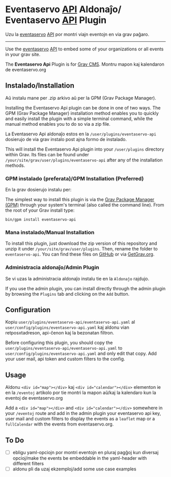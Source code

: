 # Eventaservo [API](https://github.com/eventaservo/eventaservo/wiki/API) Aldonaĵo/ Eventaservo [API](https://github.com/eventaservo/eventaservo/wiki/API) Plugin

Uzu la [eventaservo](eventaservo.org) [API](https://github.com/eventaservo/eventaservo/wiki/API) por montri viajn eventojn en via grav paĝaro.

---

Use the [eventaservo](eventaservo.org) [API](https://github.com/eventaservo/eventaservo/wiki/API) to embed some of your organizations or all events in your grav site.

The **Eventaservo Api** Plugin is for [Grav CMS](http://github.com/getgrav/grav). Montru mapon kaj kalendaron de eventaservo.org

## Instalado/Installation

Aŭ instalu mane per .zip arkivo aŭ per la GPM (Grav Package Manager).

Installing the Eventaservo Api plugin can be done in one of two ways. The GPM (Grav Package Manager) installation method enables you to quickly and easily install the plugin with a simple terminal command, while the manual method enables you to do so via a zip file.

La Eventaservo Api aldonaĵo estos en la `/user/plugins/eventaservo-api` dosierujo de via grav instalo post ajna formo de instalado.

This will install the Eventaservo Api plugin into your `/user/plugins` directory within Grav. Its files can be found under `/your/site/grav/user/plugins/eventaservo-api` after any of the installation methods.

### GPM instalado (preferata)/GPM Installation (Preferred)

En la grav dosierujo instalu per:

The simplest way to install this plugin is via the [Grav Package Manager (GPM)](http://learn.getgrav.org/advanced/grav-gpm) through your system's terminal (also called the command line).  From the root of your Grav install type:

    bin/gpm install eventaservo-api

### Mana instalado/Manual Installation

To install this plugin, just download the zip version of this repository and unzip it under `/your/site/grav/user/plugins`. Then, rename the folder to `eventaservo-api`. You can find these files on [GitHub](https://github.com/11362032/grav-plugin-eventaservo-api) or via [GetGrav.org](http://getgrav.org/downloads/plugins#extras).

### Administracia aldonaĵo/Admin Plugin

Se vi uzas la administracia aldonaĵo instalu tie en la `Aldonaĵo` rajdujo.

If you use the admin plugin, you can install directly through the admin plugin by browsing the `Plugins` tab and clicking on the `Add` button.

## Configuration

Kopiu `user/plugins/eventaservo-api/eventaservo-api.yaml` al `user/config/plugins/eventaservo-api.yaml` kaj aldonu vian retposxtadreson, api-ĉenon kaj la bezonatan filtron.

Before configuring this plugin, you should copy the `user/plugins/eventaservo-api/eventaservo-api.yaml` to `user/config/plugins/eventaservo-api.yaml` and only edit that copy. Add your user mail, api token and custom filters to the config.

## Usage

Aldonu `<div id="map"></div>` kaj `<div id="calendar"></div>` elementon ie en la `/eventoj` artikolo por tie montri la mapon aŭ/kaj la kalendaro kun la eventoj de eventaservo.org

Add a `<div id="map"></div>` and `<div id="calendar"></div>` somewhere in your `/eventoj` route and add in the admin plugin your eventaservo api key, user mail and custom filters to display the events as a `leaflet` map or a `fullCalendar` with the events from eventaservo.org.

## To Do

- [ ] ebligu yaml-opciojn por montri eventojn en pluraj pagĝoj kun diversaj opcioj/make the events be embeddable in the yaml-header with different filters
- [ ] aldonu pli da uzaj ekzemploj/add some use case examples
